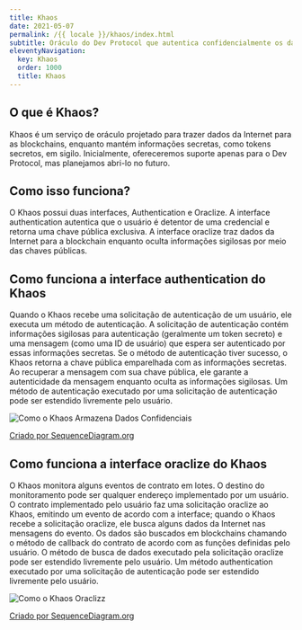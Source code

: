 ```yaml
---
title: Khaos
date: 2021-05-07
permalink: /{{ locale }}/khaos/index.html
subtitle: Oráculo do Dev Protocol que autentica confidencialmente os dados fora da cadeia para os casos de uso em cadeia.
eleventyNavigation:
  key: Khaos
  order: 1000
  title: Khaos
---
```


## O que é Khaos?

Khaos é um serviço de oráculo projetado para trazer dados da Internet para as blockchains, enquanto mantém informações secretas, como tokens secretos, em sigilo. Inicialmente, ofereceremos suporte apenas para o Dev Protocol, mas planejamos abri-lo no futuro.

## Como isso funciona?

O Khaos possui duas interfaces, Authentication e Oraclize. A interface authentication autentica que o usuário é detentor de uma credencial e retorna uma chave pública exclusiva. A interface oraclize traz dados da Internet para a blockchain enquanto oculta informações sigilosas por meio das chaves públicas.

## Como funciona a interface authentication do Khaos

Quando o Khaos recebe uma solicitação de autenticação de um usuário, ele executa um método de autenticação. A solicitação de autenticação contém informações sigilosas para autenticação (geralmente um token secreto) e uma mensagem (como uma ID de usuário) que espera ser autenticado por essas informações secretas. Se o método de autenticação tiver sucesso, o Khaos retorna a chave pública emparelhada com as informações secretas. Ao recuperar a mensagem com sua chave pública, ele garante a autenticidade da mensagem enquanto oculta as informações sigilosas. Um método de autenticação executado por uma solicitação de autenticação pode ser estendido livremente pelo usuário.

![Como o Khaos Armazena Dados Confidenciais](https://camo.githubusercontent.com/e1cc4c61b8b1d868529b653b2d5aa23cabfc8533/68747470733a2f2f73766773686172652e636f6d2f692f4b37542e737667)

[Criado por SequenceDiagram.org](https://sequencediagram.org/index.html#initialData=C4S2BsFMAIAkHsDu0DSALAhvAztAysPAE6S4DC8AdgGYgAmkloG42AUGwCICCADr9ABiRKsEZ0AtAD5APBuAYffRZceSEQBuqgFwAlSAEcArqWC4MB4GkagAxhlBU2leGOjwNRaPMU58q95u5zNEpoAFtIC3g6XAAjAE9oA2xVCUgADzFKBjpoNi9MHxV1FKkASSZVSgidfSNsYDZysSIq4Gl8pV9iohrsXipkx2cYN1VPBQLlPy0CYhhrKloGJhAWPInOovdpHn4hEQqsmuADFtxeDBASHN4DGPAQa2gAa0g4oA)

## Como funciona a interface oraclize do Khaos

O Khaos monitora alguns eventos de contrato em lotes. O destino do monitoramento pode ser qualquer endereço implementado por um usuário. O contrato implementado pelo usuário faz uma solicitação oraclize ao Khaos, emitindo um evento de acordo com a interface; quando o Khaos recebe a solicitação oraclize, ele busca alguns dados da Internet nas mensagens do evento. Os dados são buscados em blockchains chamando o método de callback do contrato de acordo com as funções definidas pelo usuário. O método de busca de dados executado pela solicitação oraclize pode ser estendido livremente pelo usuário. Um método authentication executado por uma solicitação de autenticação pode ser estendido livremente pelo usuário.

![Como o Khaos Oraclizz](https://camo.githubusercontent.com/d7dc00d943237d70187196746ae0c4ff79749dc5/68747470733a2f2f73766773686172652e636f6d2f692f4b386e2e737667)

[Criado por SequenceDiagram.org](https://sequencediagram.org/index.html#initialData=C4S2BsFMAIAkHsDu0DSALAhvAztA8gE4YDG4IAXpNgFDUAiAggA5PQBiB8AdsJFwCYBaAHwBhbsCLFg2AFwAlSAEcArlRnR+GYBmgAzSMGJpqAI3gAPaPABukAtHE8pM2QFEAtmFnQABgEU1AgBPX2hIOx5qcHh4VgBZbjB4Bwi+GWpAHg3AGH30LFwAZXs7AhEnSRJXNkNjaGALanKXbBEcvJxoIoIShUMVAi5ceuo+fizczA6ukpEASR57LkNe1XVqed4Bw1aJ-M7i+17sJm5sSHH2woPSsQlm2VEMcHBTEgBrRrvKluFGFnZOAsBL1gP1BvoamhIPxNNoMNQgA)
